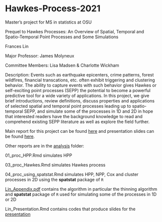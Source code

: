 # Hawkes-Process-2021

Master’s project for MS in statistics at OSU

Prequel to Hawkes Processes: An Overview of Spatial, Temporal and Spatio-Temporal Point Processes and Some Simulations

Frances Lin

Major Professor: James Molyneux

Committee Members: Lisa Madsen & Charlotte Wickham

Description: Events such as earthquake epicenters, crime patterns, forest wildfires, financial transcations, etc. often exhibit triggering and clustering behavior. The ability to capture events with such behavior gives Hawkes or self-exciting point processes (SEPP) the potential to become a powerful predictive tool for a wide variety of applications. In this project, we give brief introductions, review definitions, discuss properties and applications of selected spatial and temporal point processes leading up to spatio-temporal SEPP, and simulate some of the processes in 1D and 2D in hope that interested readers have the background knowledge to read and comprehend existing SEPP literature as well as explore the field further.

Main report for this project can be found [here](https://github.com/franceslinyc/Hawkes-Process-2021/blob/main/analysis/Lin_Masters_Project.pdf) and presentation slides can be found [here](https://github.com/franceslinyc/Hawkes-Process-2021/blob/main/analysis/Lin_Masters_Presentation.pdf). 

Other reports are in the [analysis](https://github.com/franceslinyc/Hawkes-Process-2021/tree/main/analysis) folder:  

01_proc_HPP.Rmd simulates HPP

03_proc_Hawkes.Rmd simulates Hawkes process

04_proc_using_spatstat.Rmd simulates HPP, NPP, Cox and cluster processes in 2D using the **spatstat** package of `R`

[Lin_Appendix.pdf](https://github.com/franceslinyc/Hawkes-Process-2021/blob/main/analysis/Lin_Appendix.pdf) contains the algorithm in particular the thinning algorithm and **spatstat** package of `R` used for simulating some of the processes in 1D or 2D

Lin_Presentation.Rmd contains codes that produce slides for the [presentation](https://github.com/franceslinyc/Hawkes-Process-2021/blob/main/analysis/Lin_Presentation.pdf)

